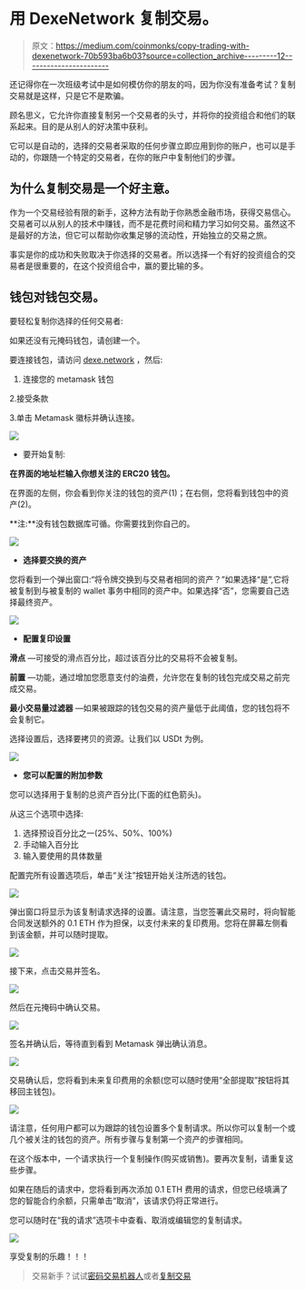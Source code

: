# 用 DexeNetwork 复制交易。

> 原文：<https://medium.com/coinmonks/copy-trading-with-dexenetwork-70b593ba6b03?source=collection_archive---------12----------------------->

还记得你在一次班级考试中是如何模仿你的朋友的吗，因为你没有准备考试？复制交易就是这样，只是它不是欺骗。

顾名思义，它允许你直接复制另一个交易者的头寸，并将你的投资组合和他们的联系起来。目的是从别人的好决策中获利。

它可以是自动的，选择的交易者采取的任何步骤立即应用到你的账户，也可以是手动的，你跟随一个特定的交易者，在你的账户中复制他们的步骤。

## 为什么复制交易是一个好主意。

作为一个交易经验有限的新手，这种方法有助于你熟悉金融市场，获得交易信心。交易者可以从别人的技术中赚钱，而不是花费时间和精力学习如何交易。虽然这不是最好的方法，但它可以帮助你收集足够的流动性，开始独立的交易之旅。

事实是你的成功和失败取决于你选择的交易者。所以选择一个有好的投资组合的交易者是很重要的，在这个投资组合中，赢的要比输的多。

## 钱包对钱包交易。

要轻松复制你选择的任何交易者:

如果还没有元掩码钱包，请创建一个。

要连接钱包，请访问 [dexe.network](http://dexe.network) ，然后:

1.  连接您的 metamask 钱包

2.接受条款

3.单击 Metamask 徽标并确认连接。

![](img/32668d339ae6719c6bb5b97c68656d5b.png)

*   要开始复制:

**在界面的地址栏输入你想关注的 ERC20 钱包。**

在界面的左侧，你会看到你关注的钱包的资产(1)；在右侧，您将看到钱包中的资产(2)。

**注:**没有钱包数据库可循。你需要找到你自己的。

![](img/521e8a7f9193436449869117f127ca67.png)

*   **选择要交换的资产**

您将看到一个弹出窗口:“将令牌交换到与交易者相同的资产？”如果选择“是”,它将被复制到与被复制的 wallet 事务中相同的资产中。如果选择“否”，您需要自己选择最终资产。

![](img/b99f846878b6b0a8bee024cd2e568b51.png)

*   **配置复印设置**

**滑点** —可接受的滑点百分比，超过该百分比的交易将不会被复制。

**前置** —功能，通过增加您愿意支付的油费，允许您在复制的钱包完成交易之前完成交易。

**最小交易量过滤器** —如果被跟踪的钱包交易的资产量低于此阈值，您的钱包将不会复制它。

选择设置后，选择要拷贝的资源。让我们以 USDt 为例。

![](img/5fcdc15cdb7e3c78894451fc9f5d444d.png)

*   **您可以配置的附加参数**

您可以选择用于复制的总资产百分比(下面的红色箭头)。

从这三个选项中选择:

1.  选择预设百分比之一(25%、50%、100%)
2.  手动输入百分比
3.  输入要使用的具体数量

配置完所有设置选项后，单击“关注”按钮开始关注所选的钱包。

![](img/2d4ab76489b0e94d1f826aa265d1ddc9.png)

弹出窗口将显示为该复制请求选择的设置。请注意，当您签署此交易时，将向智能合同发送额外的 0.1 ETH 作为担保，以支付未来的复印费用。您将在屏幕左侧看到该金额，并可以随时提取。

![](img/f930657ffc8142099d38f0618c19a2ec.png)

接下来，点击交易并签名。

![](img/5f051f6089fa5d88f05e001399679a28.png)

然后在元掩码中确认交易。

![](img/bc24122af0a5d7ce26e33ee6460a7f4f.png)

签名并确认后，等待直到看到 Metamask 弹出确认消息。

![](img/82f6135a7547074577ec98e077d6f9b3.png)

交易确认后，您将看到未来复印费用的余额(您可以随时使用“全部提取”按钮将其移回主钱包)。

![](img/64747603c30de2c8e4462fad3fde65b7.png)

请注意，任何用户都可以为跟踪的钱包设置多个复制请求。所以你可以复制一个或几个被关注的钱包的资产。所有步骤与复制第一个资产的步骤相同。

在这个版本中，一个请求执行一个复制操作(购买或销售)。要再次复制，请重复这些步骤。

如果在随后的请求中，您将看到再次添加 0.1 ETH 费用的请求，但您已经填满了您的智能合约余额，只需单击“取消”，该请求仍将正常进行。

您可以随时在“我的请求”选项卡中查看、取消或编辑您的复制请求。

![](img/6f30627a513ed05330458657d108dd70.png)

享受复制的乐趣！！！

> 交易新手？试试[密码交易机器人](/coinmonks/crypto-trading-bot-c2ffce8acb2a)或者[复制交易](/coinmonks/top-10-crypto-copy-trading-platforms-for-beginners-d0c37c7d698c)